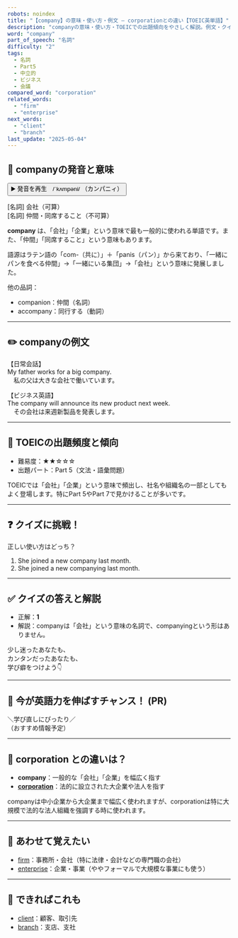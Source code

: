 ```yaml
---
robots: noindex
title: "【company】の意味・使い方・例文 ― corporationとの違い【TOEIC英単語】"
description: "companyの意味・使い方・TOEICでの出題傾向をやさしく解説。例文・クイズ付きでcorporationとの違いもわかりやすく学べます。"
word: "company"
part_of_speech: "名詞"
difficulty: "2"
tags:
  - 名詞
  - Part5
  - 中立的
  - ビジネス
  - 会議
compared_word: "corporation"
related_words:
  - "firm"
  - "enterprise"
next_words:
  - "client"
  - "branch"
last_update: "2025-05-04"
---
```


## 🔰 companyの発音と意味

<button class="play-audio" onclick="playTTS('company')">
  <span class="play-audio-main">
    ▶️ 発音を再生　/ˈkʌmpəni/
  </span>
  <span class="play-audio-sub">
    （カンパニィ）
  </span>
</button>

[名詞] 会社（可算）  
[名詞] 仲間・同席すること（不可算）

**company** は、「会社」「企業」という意味で最も一般的に使われる単語です。また、「仲間」「同席すること」という意味もあります。

語源はラテン語の「com-（共に）」＋「panis（パン）」から来ており、「一緒にパンを食べる仲間」→「一緒にいる集団」→「会社」という意味に発展しました。

他の品詞：  
- companion：仲間（名詞）
- accompany：同行する（動詞）

---

## ✏️ companyの例文

【日常会話】  
My father works for a big company.  
　私の父は大きな会社で働いています。

【ビジネス英語】  
The company will announce its new product next week.  
　その会社は来週新製品を発表します。

---

## 🎯 TOEICの出題頻度と傾向

- 難易度：★★☆☆☆
- 出題パート：Part 5（文法・語彙問題）

TOEICでは「会社」「企業」という意味で頻出し、社名や組織名の一部としてもよく登場します。特にPart 5やPart 7で見かけることが多いです。

---

## ❓ クイズに挑戦！

正しい使い方はどっち？

1. She joined a new company last month.  
2. She joined a new companying last month.

---

## ✅ クイズの答えと解説

- 正解：**1**
- 解説：companyは「会社」という意味の名詞で、companyingという形はありません。

少し迷ったあなたも、  
カンタンだったあなたも、  
学び癖をつけよう👇️

---

## 🚀 今が英語力を伸ばすチャンス！ (PR)

<div class="info-center">
＼学び直しにぴったり／<br>  
（おすすめ情報予定）
</div>

---

## 🤔  corporation との違いは？

- **company**：一般的な「会社」「企業」を幅広く指す
- **[corporation](/word/corporation/)**：法的に設立された大企業や法人を指す

companyは中小企業から大企業まで幅広く使われますが、corporationは特に大規模で法的な法人組織を強調する時に使われます。

---

## 🧩 あわせて覚えたい

- [firm](/word/firm/)：事務所・会社（特に法律・会計などの専門職の会社）
- [enterprise](/word/enterprise/)：企業・事業（ややフォーマルで大規模な事業にも使う）

---

## 📖 できればこれも

- [client](/word/client/)：顧客、取引先
- [branch](/word/branch/)：支店、支社

<!-- cvid: aid28_bid41 -->
